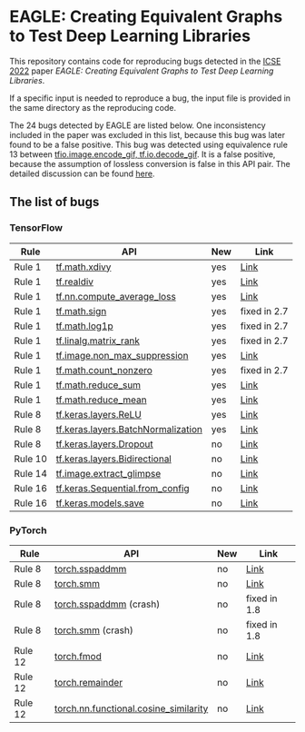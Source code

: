 # EAGLE: Creating Equivalent Graphs to Test Deep Learning Libraries

This repository contains code for reproducing bugs detected in the [ICSE 2022](https://conf.researchr.org/track/icse-2022/icse-2022-papers?#program) paper *EAGLE: Creating Equivalent Graphs to Test Deep Learning Libraries*. 

If a specific input is needed to reproduce a bug, the input file is provided in the same directory as the reproducing code.

The 24 bugs detected by EAGLE are listed below. One inconsistency included  in the paper was excluded in this list, because this bug was later found to be a false positive.  This bug was detected using equivalence rule 13 between [tfio.image.encode_gif, tf.io.decode_gif](tensorflow/rule_13/rule_13_tf_bug_1.ipynb). It is a false positive, because the assumption of lossless conversion is false in this API pair. The detailed discussion can be found [here](https://github.com/tensorflow/tensorflow/issues/54266).


## The list of bugs

### TensorFlow

|Rule|API|New|Link|
|---|---|---|---|
| Rule 1  | [tf.math.xdivy](tensorflow/rule_1/rule_1_tf_bug_1.ipynb)                                    | yes | [Link](https://github.com/tensorflow/tensorflow/issues/51643) |
| Rule 1  | [tf.realdiv](tensorflow/rule_1/rule_1_tf_bug_2.ipynb)                                       | yes | [Link](https://github.com/tensorflow/tensorflow/issues/51643) |
| Rule 1  | [tf.nn.compute_average_loss](tensorflow/rule_1/rule_1_tf_bug_3.ipynb)                       | yes | [Link](https://github.com/tensorflow/tensorflow/issues/51643) |
| Rule 1  | [tf.math.sign](tensorflow/rule_1/rule_1_tf_bug_4.ipynb)                                     | yes | fixed in 2.7 |
| Rule 1  | [tf.math.log1p](tensorflow/rule_1/rule_1_tf_bug_5.ipynb)                                    | yes | fixed in 2.7 |
| Rule 1  | [tf.linalg.matrix_rank](tensorflow/rule_1/rule_1_tf_bug_6.ipynb)                            | yes | fixed in 2.7 |
| Rule 1  | [tf.image.non_max_suppression](tensorflow/rule_1/rule_1_tf_bug_7.ipynb)                     | yes | [Link](https://github.com/tensorflow/tensorflow/issues/54264) |
| Rule 1  | [tf.math.count_nonzero](tensorflow/rule_1/rule_1_tf_bug_8.ipynb)                            | yes | fixed in 2.7 |
| Rule 1  | [tf.math.reduce_sum](tensorflow/rule_1/rule_1_tf_bug_9.ipynb)                               | yes | [Link](https://github.com/tensorflow/tensorflow/issues/54265) |
| Rule 1  | [tf.math.reduce_mean](tensorflow/rule_1/rule_1_tf_bug_10.ipynb)                             | yes | [Link](https://github.com/tensorflow/tensorflow/issues/54265) |
| Rule 8  | [tf.keras.layers.ReLU](tensorflow/rule_8/rule_8_tf_bug_1.ipynb)                             | yes | [Link](https://github.com/keras-team/keras/issues/15009) |
| Rule 8  | [tf.keras.layers.BatchNormalization](tensorflow/rule_8/rule_8_tf_bug_2.ipynb)               | yes | [Link](https://github.com/keras-team/keras/issues/15009) |
| Rule 8  | [tf.keras.layers.Dropout](tensorflow/rule_8/rule_8_tf_bug_3.ipynb)                          | no | [Link](https://github.com/tensorflow/tensorflow/issues/25980) |
| Rule 10 | [tf.keras.layers.Bidirectional](tensorflow/rule_10/rule_10_tf_bug_1.ipynb)                  | no | [Link](https://github.com/tensorflow/tensorflow/issues/39635) |
| Rule 14 | [tf.image.extract_glimpse](tensorflow/rule_14/rule_14_tf_bug_1.ipynb)                       | no | [Link](https://github.com/tensorflow/tensorflow/issues/38545) |
| Rule 16 | [tf.keras.Sequential.from_config](tensorflow/rule_16/rule_16_tf_bug_1.ipynb)                | no | [Link](https://github.com/tensorflow/tensorflow/issues/40981) |
| Rule 16 | [tf.keras.models.save](tensorflow/rule_16/rule_16_tf_bug_2.ipynb)                           | no | [Link](https://github.com/tensorflow/tensorflow/issues/42459) |

### PyTorch

|Rule|API|New|Link|
|---|---|---|---|
| Rule 8  | [torch.sspaddmm](pytorch/rule_8/rule_8_pt_bug_1.ipynb)                            | no | [Link](https://github.com/pytorch/pytorch/issues/45113) |
| Rule 8  | [torch.smm](pytorch/rule_8/rule_8_pt_bug_2.ipynb)                                 | no | [Link](https://github.com/pytorch/pytorch/issues/45113) |
| Rule 8  | [torch.sspaddmm](pytorch/rule_8/rule_8_pt_bug_3.ipynb) (crash)                    | no | fixed in 1.8 |
| Rule 8  | [torch.smm](pytorch/rule_8/rule_8_pt_bug_4.ipynb) (crash)                         | no | fixed in 1.8 |
| Rule 12  | [torch.fmod](pytorch/rule_12/rule_12_pt_bug_1.ipynb)                             | no | [Link](https://github.com/pytorch/pytorch/issues/47779) |
| Rule 12  | [torch.remainder](pytorch/rule_12/rule_12_pt_bug_2.ipynb)                        | no | [Link](https://github.com/pytorch/pytorch/issues/47779) |
| Rule 12  | [torch.nn.functional.cosine_similarity](pytorch/rule_12/rule_12_pt_bug_3.ipynb)  | no | [Link](https://github.com/pytorch/pytorch/issues/61454) |








